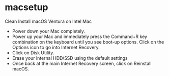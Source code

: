 # macsetup
Clean Install macOS Ventura on Intel Mac

- Power down your Mac completely.
- Power up your Mac and immediately press the Command+R key combination on the keyboard until you see boot-up options. Click on the Options icon to go into Internet Recovery.
- Click on Disk Utility.
- Erase your internal HDD/SSD using the default settings
- Once back at the main Internet Recovery screen, click on Reinstall macOS.
